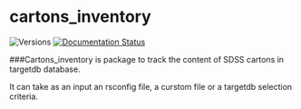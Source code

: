 # cartons_inventory

![Versions](https://img.shields.io/badge/python->3.7-blue)
[![Documentation Status](https://readthedocs.org/projects/cartons_inventory/badge/?version=latest)](https://cartons_inventory.readthedocs.io/en/latest/?badge=latest)

###Cartons\_inventory is package to track the content of SDSS cartons in targetdb database.

It can take as an input an rsconfig file, a curstom file or a targetdb selection criteria.

